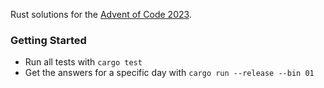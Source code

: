 Rust solutions for the [Advent of Code 2023](https://adventofcode.com/2023).

### Getting Started

- Run all tests with `cargo test`
- Get the answers for a specific day with `cargo run --release --bin 01`
